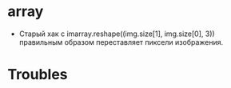 # array
* Старый хак с imarray.reshape((img.size[1], img.size[0], 3)) правильным образом переставляет пиксели изображения.

# 

# Troubles